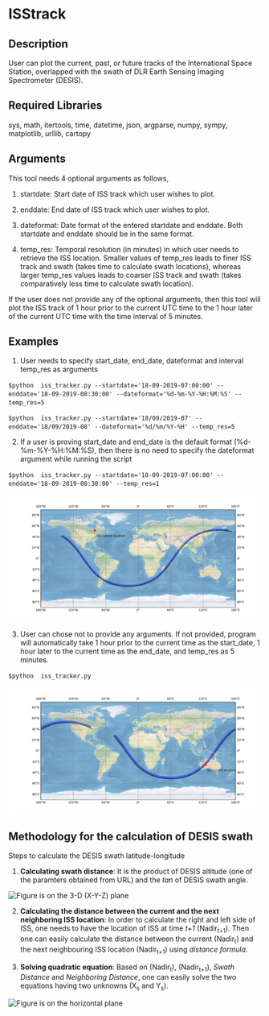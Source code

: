 # ISStrack

## Description
User can plot the current, past, or future tracks of the International Space Station, overlapped with the swath of DLR Earth Sensing Imaging Spectrometer (DESIS).

## Required Libraries
sys, math, itertools, time, datetime, json, argparse, numpy, sympy, matplotlib, urllib, cartopy

## Arguments
This tool needs 4 optional arguments as follows,

1. startdate: Start date of ISS track which user wishes to plot.

2. enddate: End date of ISS track which user wishes to plot.

3. dateformat: Date format of the entered startdate and enddate. Both startdate and enddate should be in the same format.

4. temp_res: Temporal resolution (in minutes) in which user needs to retrieve the ISS location. Smaller values of temp_res leads to finer ISS track and swath (takes time to calculate swath locations), whereas larger temp_res values leads to coarser ISS track and swath (takes comparatively less time to calculate swath location).

If the user does not provide any of the optional arguments, then this tool will plot the ISS track of 1 hour prior to the current UTC time to the 1 hour later of the current UTC time with the time interval of 5 minutes.

## Examples

1. User needs to specify start_date, end_date, dateformat and interval temp_res as arguments

`$python  iss_tracker.py --startdate='18-09-2019-07:00:00' --enddate='18-09-2019-08:30:00' --dateformat='%d-%m-%Y-%H:%M:%S' --temp_res=5`

`$python  iss_tracker.py --startdate='18/09/2019-07' --enddate='18/09/2019-08' --dateformat='%d/%m/%Y-%H' --temp_res=5`

2. If a user is proving start_date and end_date is the default format (%d-%m-%Y-%H:%M:%S), then there is no need to specify the dateformat argument while running the script

`$python  iss_tracker.py --startdate='18-09-2019-07:00:00' --enddate='18-09-2019-08:30:00' --temp_res=1`

![Sample ISS track overlapped with DESIS swath for one day](https://github.com/ankurk017/ISStrack/blob/master/Sample_track/Figure1_git.png)

3. User can chose not to provide any arguments. If not provided, program will automatically take 1 hour prior to the current time as the start_date, 1 hour later to the current time as the end_date, and temp_res as 5 minutes.

`$python  iss_tracker.py`

![Sample ISS track overlapped with DESIS swath for one day](https://github.com/ankurk017/ISStrack/blob/master/Sample_track/Figure2_git.png)

## Methodology for the calculation of DESIS swath 

Steps to calculate the DESIS swath latitude-longitude

1. **Calculating swath distance**: It is the product of DESIS altitude (one of the paramters obtained from URL) and the _tan_ of DESIS swath angle. 

![Figure is on the 3-D (X-Y-Z) plane](https://github.com/NASA-IMPACT/csdap_ISStrack/blob/Code_cleanup_revision/Sample_track/calculation_figure1.jpg)

2. **Calculating the distance between the current and the next neighboring ISS location**: In order to calculate the right and left side of ISS, one needs to have the location of ISS at time _t+1_ (Nadir<sub>t+1</sub>). Then one can easily calculate the distance between the current (Nadir<sub>t</sub>)  and the next neighbouring ISS location (Nadir<sub>t+1</sub>) using _distance formula_.


3. **Solving quadratic equation**: Based on (Nadir<sub>t</sub>), (Nadir<sub>t+1</sub>), _Swath Distance_ and _Neighboring Distance_, one can easily solve the two equations having two unknowns (X<sub>s</sub> and Y<sub>s</sub>). 

![Figure is on the horizontal plane](https://github.com/NASA-IMPACT/csdap_ISStrack/blob/Code_cleanup_revision/Sample_track/calculation_figure2.jpg)
 
